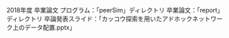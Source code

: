 2018年度 卒業論文
  プログラム：「peerSim」ディレクトリ
  卒業論文：「report」ディレクトリ
  卒論発表スライド：「カッコウ探索を用いたアドホックネットワーク上のデータ配置.pptx」
